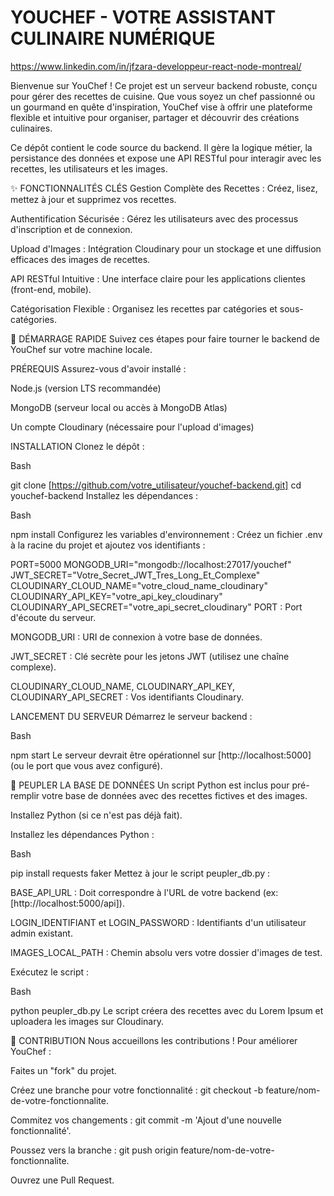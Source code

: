 
# YOUCHEF - VOTRE ASSISTANT CULINAIRE NUMÉRIQUE
https://www.linkedin.com/in/jfzara-developpeur-react-node-montreal/

Bienvenue sur YouChef ! Ce projet est un serveur backend robuste, conçu pour gérer des recettes de cuisine. Que vous soyez un chef passionné ou un gourmand en quête d'inspiration, YouChef vise à offrir une plateforme flexible et intuitive pour organiser, partager et découvrir des créations culinaires.

Ce dépôt contient le code source du backend. Il gère la logique métier, la persistance des données et expose une API RESTful pour interagir avec les recettes, les utilisateurs et les images.

✨ FONCTIONNALITÉS CLÉS
Gestion Complète des Recettes : Créez, lisez, mettez à jour et supprimez vos recettes.

Authentification Sécurisée : Gérez les utilisateurs avec des processus d'inscription et de connexion.

Upload d'Images : Intégration Cloudinary pour un stockage et une diffusion efficaces des images de recettes.

API RESTful Intuitive : Une interface claire pour les applications clientes (front-end, mobile).

Catégorisation Flexible : Organisez les recettes par catégories et sous-catégories.

🚀 DÉMARRAGE RAPIDE
Suivez ces étapes pour faire tourner le backend de YouChef sur votre machine locale.

PRÉREQUIS
Assurez-vous d'avoir installé :

Node.js (version LTS recommandée)

MongoDB (serveur local ou accès à MongoDB Atlas)

Un compte Cloudinary (nécessaire pour l'upload d'images)

INSTALLATION
Clonez le dépôt :

Bash

git clone [https://github.com/votre_utilisateur/youchef-backend.git]
cd youchef-backend
Installez les dépendances :

Bash

npm install
Configurez les variables d'environnement :
Créez un fichier .env à la racine du projet et ajoutez vos identifiants :

PORT=5000
MONGODB_URI="mongodb://localhost:27017/youchef"
JWT_SECRET="Votre_Secret_JWT_Tres_Long_Et_Complexe"
CLOUDINARY_CLOUD_NAME="votre_cloud_name_cloudinary"
CLOUDINARY_API_KEY="votre_api_key_cloudinary"
CLOUDINARY_API_SECRET="votre_api_secret_cloudinary"
PORT : Port d'écoute du serveur.

MONGODB_URI : URI de connexion à votre base de données.

JWT_SECRET : Clé secrète pour les jetons JWT (utilisez une chaîne complexe).

CLOUDINARY_CLOUD_NAME, CLOUDINARY_API_KEY, CLOUDINARY_API_SECRET : Vos identifiants Cloudinary.

LANCEMENT DU SERVEUR
Démarrez le serveur backend :

Bash

npm start
Le serveur devrait être opérationnel sur [http://localhost:5000] (ou le port que vous avez configuré).

🧪 PEUPLER LA BASE DE DONNÉES
Un script Python est inclus pour pré-remplir votre base de données avec des recettes fictives et des images.

Installez Python (si ce n'est pas déjà fait).

Installez les dépendances Python :

Bash

pip install requests faker
Mettez à jour le script peupler_db.py :

BASE_API_URL : Doit correspondre à l'URL de votre backend (ex: [http://localhost:5000/api]).

LOGIN_IDENTIFIANT et LOGIN_PASSWORD : Identifiants d'un utilisateur admin existant.

IMAGES_LOCAL_PATH : Chemin absolu vers votre dossier d'images de test.

Exécutez le script :

Bash

python peupler_db.py
Le script créera des recettes avec du Lorem Ipsum et uploadera les images sur Cloudinary.

🤝 CONTRIBUTION
Nous accueillons les contributions ! Pour améliorer YouChef :

Faites un "fork" du projet.

Créez une branche pour votre fonctionnalité : git checkout -b feature/nom-de-votre-fonctionnalite.

Commitez vos changements : git commit -m 'Ajout d\'une nouvelle fonctionnalité'.

Poussez vers la branche : git push origin feature/nom-de-votre-fonctionnalite.

Ouvrez une Pull Request.
